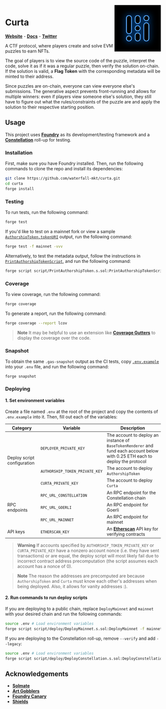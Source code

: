 <img align="right" width="150" height="150" top="100" src="./assets/curta.png">

# Curta
[**Website**](https://curta.wtf) - [**Docs**](https://curta.wtf/docs) - [**Twitter**](https://twitter.com/curta_wtf)

A CTF protocol, where players create and solve EVM puzzles to earn NFTs.

The goal of players is to view the source code of the puzzle, interpret the code, solve it as if it was a regular puzzle, then verify the solution on-chain. If the solution is valid, a **Flag Token** with the corresponding metadata will be minted to their address.

Since puzzles are on-chain, everyone can view everyone else's submissions. The generative aspect prevents front-running and allows for multiple winners: even if players view someone else's solution, they still have to figure out what the rules/constraints of the puzzle are and apply the solution to their respective starting position.

## Usage
This project uses [**Foundry**](https://github.com/foundry-rs/foundry) as its development/testing framework and a [**Constellation**](https://constellation.so/) roll-up for testing.

### Installation

First, make sure you have Foundry installed. Then, run the following commands to clone the repo and install its dependencies:
```sh
git clone https://github.com/waterfall-mkt/curta.git
cd curta
forge install
```

### Testing
To run tests, run the following command:
```sh
forge test
```

If you'd like to test on a mainnet fork or view a sample [`AuthorshipToken.tokenURI`](https://github.com/waterfall-mkt/curta/blob/main/src/AuthorshipToken.sol) output, run the following command:
```sh
forge test -f mainnet -vvv
```

Alternatively, to test the metadata output, follow the instructions in [`PrintAuthorshipTokenScript`](https://github.com/waterfall-mkt/curta/blob/main/script/PrintAuthorshipToken.s.sol), and run the following command:
```sh
forge script script/PrintAuthorshipToken.s.sol:PrintAuthorshipTokenScript -f mainnet -vvv
```

### Coverage
To view coverage, run the following command:
```sh
forge coverage
```

To generate a report, run the following command:
```sh
forge coverage --report lcov
```

> **Note**
> It may be helpful to use an extension like [**Coverage Gutters**](https://marketplace.visualstudio.com/items?itemName=ryanluker.vscode-coverage-gutters) to display the coverage over the code.

### Snapshot
To obtain the same `.gas-snapshot` output as the CI tests, copy [`.env.example`](https://github.com/waterfall-mkt/curta/blob/main/.env.example) into your `.env` file, and run the following command:
```
forge snapshot
```

### Deploying
#### 1. Set environment variables
Create a file named `.env` at the root of the project and copy the contents of `.env.example` into it. Then, fill out each of the variables:
<table>
    <thead>
        <tr>
            <th>Category</th>
            <th>Variable</th>
            <th>Description</th>
        </tr>
    </thead>
    <tbody>
        <tr>
            <td rowspan="3">Deploy script configuration</td>
            <td><code>DEPLOYER_PRIVATE_KEY</code></td>
            <td>The account to deploy an instance of <code>BaseTokenRenderer</code> and fund each account below with 0.25 ETH each to deploy the protocol</td>
        </tr>
        <tr>
            <td><code>AUTHORSHIP_TOKEN_PRIVATE_KEY</code></td>
            <td>The account to deploy <code>AuthorshipToken</code></td>
        </tr>
        <tr>
            <td><code>CURTA_PRIVATE_KEY</code></td>
            <td>The account to deploy <code>Curta</code></td>
        </tr>
        <tr>
            <td rowspan="3">RPC endpoints</td>
            <td><code>RPC_URL_CONSTELLATION</code></td>
            <td>An RPC endpoint for the Constellation chain</td>
        </tr>
        <tr>
            <td><code>RPC_URL_GOERLI</code></td>
            <td>An RPC endpoint for Goerli</td>
        </tr>
        <tr>
            <td><code>RPC_URL_MAINNET</code></td>
            <td>An RPC endpoint for mainnet</td>
        </tr>
        <tr>
            <td rowspan="1">API keys</td>
            <td><code>ETHERSCAN_KEY</code></td>
            <td>An <a href="https://etherscan.io" target="_blank" rel="noreferrer noopener"><b>Etherscan</b></a> API key for verifying contracts</td>
        </tr>
    </tbody>
<table>

> **Warning**
> If accounts specified by `AUTHORSHIP_TOKEN_PRIVATE_KEY` or `CURTA_PRIVATE_KEY` have a nonzero account nonce (i.e. they have sent transactions) or are equal, the deploy script will most likely fail due to incorrect contract address precomputation (the script assumes each account has a nonce of 0).

> **Note**
> The reason the addresses are precomputed are because `AuthorshipToken` and `Curta` must know each other's addresses when being deployed. Also, it allows for vanity addresses :).

#### 2. Run commands to run deploy scripts
If you are deploying to a public chain, replace `DeployMainnet` and `mainnet` with your desired chain and run the following commands:
```sh
source .env # Load environment variables
forge script script/deploy/DeployMainnet.s.sol:DeployMainnet -f mainnet --broadcast --verify
```

If you are deploying to the Constellation roll-up, remove `--verify` and add `--legacy`:
```sh
source .env # Load environment variables
forge script script/deploy/DeployConstellation.s.sol:DeployConstellation -f constellation --broadcast --legacy --sender $SENDER_ADDRESS
```

## Acknowledgements
* [**Solmate**](https://github.com/transmissions11/solmate)
* [**Art Gobblers**](https://github.com/artgobblers/art-gobblers)
* [**Foundry Canary**](https://github.com/ZeframLou/foundry-canary)
* [**Shields**](https://shields.build)
